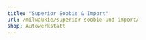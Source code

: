 ```yaml
---
title: "Superior Soobie & Import"
url: /milwaukie/superior-soobie-und-import/
shop: Autowerkstatt
---
```

